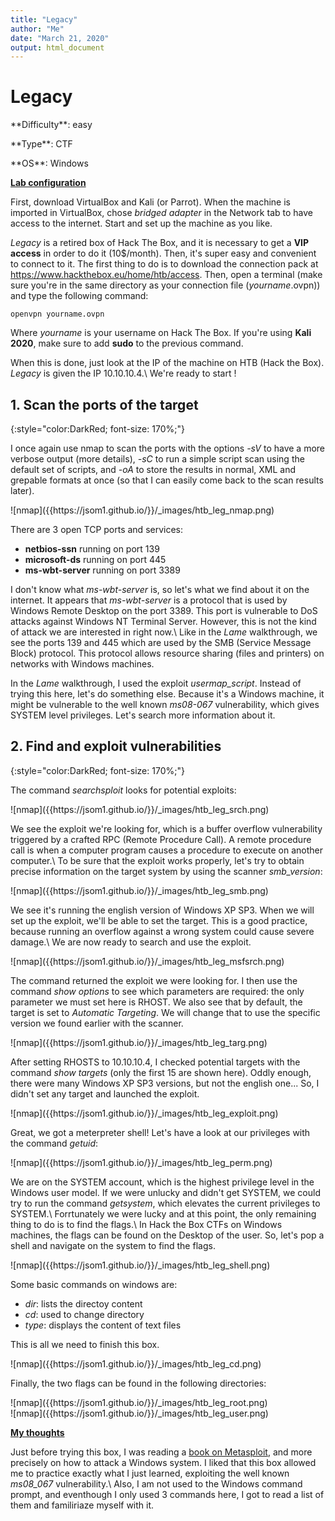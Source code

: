 ```yaml
---
title: "Legacy"
author: "Me"
date: "March 21, 2020"
output: html_document
---
```


# Legacy

 <div id="boxinfo">
 <div id="textbox">
 <p class="alignleft">**Difficulty**: easy</p>
 <p class="aligncenter">**Type**: CTF</p>
 <p class="alignright">**OS**: Windows</p>
 </div>
 <div style="clear: both;"></div>
 </div> 

<ins>**Lab configuration**</ins>


First, download VirtualBox and Kali (or Parrot). When the machine is imported in VirtualBox, chose *bridged adapter* in the Network tab to have access to the internet. Start and set up the machine as you like.

*Legacy* is a retired box of Hack The Box, and it is necessary to get a **VIP access** in order to do it (10$/month). Then, it's super easy and convenient to connect to it. The first thing to do is to download the connection pack at <https://www.hackthebox.eu/home/htb/access>. Then, open a terminal (make sure you're in the same directory as your connection file (*yourname*.ovpn)) and type the following command:

~~~~
openvpn yourname.ovpn
~~~~~

Where *yourname* is your username on Hack The Box. 
If you're using **Kali 2020**, make sure to add **sudo** to the previous command.

When this is done, just look at the IP of the machine on HTB (Hack the Box). *Legacy* is given the IP 10.10.10.4.\\
We're ready to start !

## 1. Scan the ports of the target
{:style="color:DarkRed; font-size: 170%;"}

I once again use nmap to scan the ports with the options *-sV* to have a more verbose output (more details), *-sC* to run a simple script scan using the default set of scripts, and *-oA* to store the results in normal, XML and grepable formats at once (so that I can easily come back to the scan results later).

<div class="img_container">
![nmap]({{https://jsom1.github.io/}}/_images/htb_leg_nmap.png)
</div>

There are 3 open TCP ports and services:

- **netbios-ssn** running on port 139
- **microsoft-ds** running on port 445
- **ms-wbt-server** running on port 3389

I don't know what *ms-wbt-server* is, so let's what we find about it on the internet. It appears that *ms-wbt-server* is a protocol that is used by Windows Remote Desktop on the port 3389. This port is vulnerable to DoS attacks against Windows NT Terminal Server. However, this is not the kind of attack we are interested in right now.\\
Like in the *Lame* walkthrough, we see the ports 139 and 445 which are used by the SMB (Service Message Block) protocol. This protocol allows resource sharing (files and printers) on networks with Windows machines.

In the *Lame* walkthrough, I used the exploit *usermap_script*. Instead of trying this here, let's do something else. Because it's a Windows machine, it might be vulnerable to the well known *ms08-067* vulnerability, which gives SYSTEM level privileges. Let's search more information about it.

## 2. Find and exploit vulnerabilities
{:style="color:DarkRed; font-size: 170%;"}

The command *searchsploit* looks for potential exploits:

<div class="img_container">
![nmap]({{https://jsom1.github.io/}}/_images/htb_leg_srch.png)
</div>

We see the exploit we're looking for, which is a buffer overflow vulnerability triggered by a crafted RPC (Remote Procedure Call). A remote procedure call is when a computer program causes a procedure to execute on another computer.\\
To be sure that the exploit works properly, let's try to obtain precise information on the target system by using the scanner *smb_version*:

<div class="img_container">
![nmap]({{https://jsom1.github.io/}}/_images/htb_leg_smb.png)
</div>

We see it's running the english version of Windows XP SP3. When we will set up the exploit, we'll be able to set the target. This is a good practice, because running an overflow against a wrong system could cause severe damage.\\
We are now ready to search and use the exploit.

<div class="img_container">
![nmap]({{https://jsom1.github.io/}}/_images/htb_leg_msfsrch.png)
</div>

The command returned the exploit we were looking for. I then use the command *show options* to see which parameters are required: the only parameter we must set here is RHOST. We also see that by default, the target is set to *Automatic Targeting*. We will change that to use the specific version we found earlier with the scanner.

<div class="img_container">
![nmap]({{https://jsom1.github.io/}}/_images/htb_leg_targ.png)
</div>

After setting RHOSTS to 10.10.10.4, I checked potential targets with the command *show targets* (only the first 15 are shown here). Oddly enough, there were many Windows XP SP3 versions, but not the english one... So, I didn't set any target and launched the exploit.

<div class="img_container">
![nmap]({{https://jsom1.github.io/}}/_images/htb_leg_exploit.png)
</div>

Great, we got a meterpreter shell! Let's have a look at our privileges with the command *getuid*:

<div class="img_container">
![nmap]({{https://jsom1.github.io/}}/_images/htb_leg_perm.png)
</div>

We are on the SYSTEM account, which is the highest privilege level in the Windows user model. If we were unlucky and didn't get SYSTEM, we could try to run the command *getsystem*, which elevates the current privileges to SYSTEM.\\
Forrtunately we were lucky and at this point, the only remaining thing to do is to find the flags.\\
In Hack the Box CTFs on Windows machines, the flags can be found on the Desktop of the user. So, let's pop a shell and navigate on the system to find the flags.

<div class="img_container">
![nmap]({{https://jsom1.github.io/}}/_images/htb_leg_shell.png)
</div>

Some basic commands on windows are: 

- *dir*: lists the directoy content 
- *cd*: used to change directory
- *type*: displays the content of text files

This is all we need to finish this box.

<div class="img_container">
![nmap]({{https://jsom1.github.io/}}/_images/htb_leg_cd.png)
</div>

Finally, the two flags can be found in the following directories:

<div class="img_container">
![nmap]({{https://jsom1.github.io/}}/_images/htb_leg_root.png)
</div>

<div class="img_container">
![nmap]({{https://jsom1.github.io/}}/_images/htb_leg_user.png)
</div>

<ins>**My thoughts**</ins>

Just before trying this box, I was reading a [book on Metasploit](../_summaries/metasploit.md), and more precisely on how to attack a Windows system. I liked that this box allowed me to practice exactly what I just learned, exploiting the well known *ms08_067* vulnerability.\\
Also, I am not used to the Windows command prompt, and eventhough I only used 3 commands here, I got to read a list of them and familiriaze myself with it.
